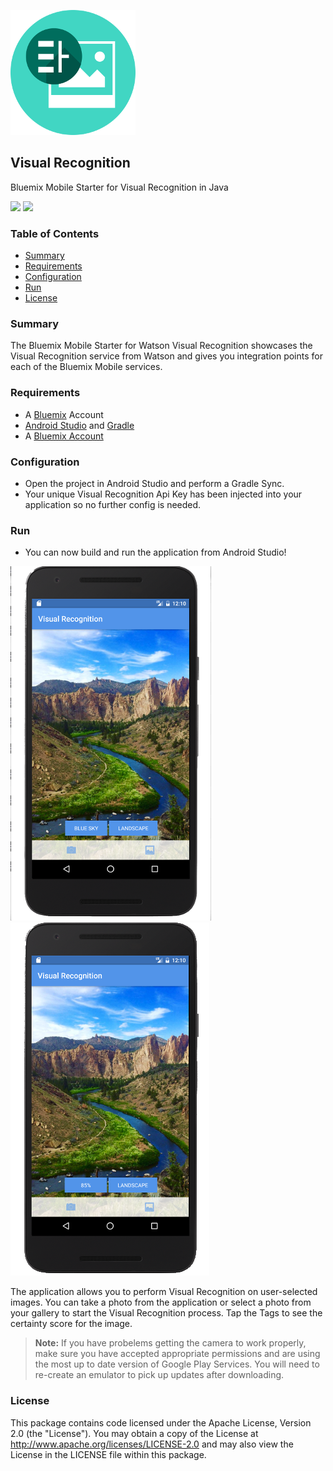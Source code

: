 ![VisualRecognition](README_Images/VisualRecognition.png)

## Visual Recognition
Bluemix Mobile Starter for Visual Recognition in Java

[![](https://img.shields.io/badge/bluemix-powered-blue.svg)](https://bluemix.net)
[![](https://img.shields.io/badge/platform-android-lightgrey.svg?style=flat)](https://developer.android.com/index.html)

### Table of Contents
* [Summary](#summary)
* [Requirements](#requirements)
* [Configuration](#configuration)
* [Run](#run)
* [License](#license)

### Summary
The Bluemix Mobile Starter for Watson Visual Recognition showcases the Visual Recognition service from Watson and gives you integration points for each of the Bluemix Mobile services.

### Requirements
* A [Bluemix](http://bluemix.net) Account
* [Android Studio](https://developer.android.com/studio/index.html) and [Gradle](https://gradle.org/gradle-download/)
* A [Bluemix Account](https://www.bluemix.net/)

### Configuration
* Open the project in Android Studio and perform a Gradle Sync.
* Your unique Visual Recognition Api Key has been injected into your application so no further config is needed.


### Run
* You can now build and run the application from Android Studio!

![VisualRecognitionAndroid](README_Images/VisualRecognitionAndroid.png) ![VisualRecognitionAndroidClicked](README_Images/VisualRecognitionAndroidClicked.png)

The application allows you to perform Visual Recognition on user-selected images. You can take a photo from the application or select a photo from your gallery to start the Visual Recognition process. Tap the Tags to see the certainty score for the image.

> **Note:** If you have probelems getting the camera to work properly, make sure you have accepted appropriate permissions and are using the most up to date version of Google Play Services. You will need to re-create an emulator to pick up updates after downloading.

### License
This package contains code licensed under the Apache License, Version 2.0 (the "License"). You may obtain a copy of the License at http://www.apache.org/licenses/LICENSE-2.0 and may also view the License in the LICENSE file within this package.
